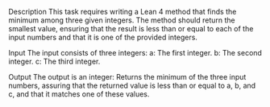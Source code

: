 Description 
This task requires writing a Lean 4 method that finds the minimum among three given integers. The method should return the smallest value, ensuring that the result is less than or equal to each of the input numbers and that it is one of the provided integers.

Input
The input consists of three integers:
a: The first integer.
b: The second integer.
c: The third integer.

Output
The output is an integer:
Returns the minimum of the three input numbers, assuring that the returned value is less than or equal to a, b, and c, and that it matches one of these values.
